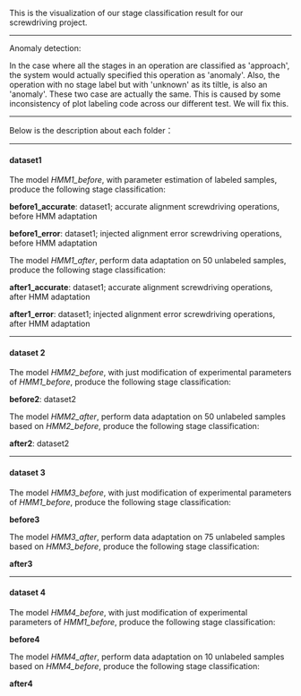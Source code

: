 This is the visualization of our stage classification result for our screwdriving project.

------------

Anomaly detection: 

In the case where all the stages in an operation are classified as 'approach', the system would actually specified this operation as 'anomaly'. Also, the operation with no stage label but with 'unknown' as its tiltle, is also an 'anomaly'.  These two case are actually the same. This is caused by some inconsistency of plot labeling code across our different test. We will fix this. 

---------------------

Below is the description about each folder：

-----

#### dataset1

The model *HMM1_before*, with parameter estimation of labeled samples, produce the following stage classification:

**before1_accurate**: dataset1; accurate alignment screwdriving operations, before HMM adaptation

**before1_error**: dataset1; injected alignment error screwdriving operations, before HMM adaptation



The model *HMM1_after*, perform data adaptation on 50 unlabeled samples, produce the following stage classification:

**after1_accurate**: dataset1; accurate alignment screwdriving operations, after HMM adaptation

**after1_error**: dataset1; injected alignment error screwdriving operations, after HMM adaptation



-----

#### dataset 2

The model *HMM2_before*, with just modification of experimental parameters of *HMM1_before*, produce the following stage classification:  

**before2**: dataset2



The model *HMM2_after*, perform data adaptation on 50 unlabeled samples based on *HMM2_before*, produce the following stage classification:  

**after2**: dataset2

--------------------

#### dataset 3

The model *HMM3_before*, with just modification of experimental parameters of *HMM1_before*, produce the following stage classification:  

**before3**



The model *HMM3_after*, perform data adaptation on 75 unlabeled samples based on *HMM3_before*, produce the following stage classification:  

**after3**

--------------------

#### dataset 4

The model *HMM4_before*, with just modification of experimental parameters of *HMM1_before*, produce the following stage classification: 

**before4**



The model *HMM4_after*, perform data adaptation on 10 unlabeled samples based on *HMM4_before*, produce the following stage classification:  

**after4**

